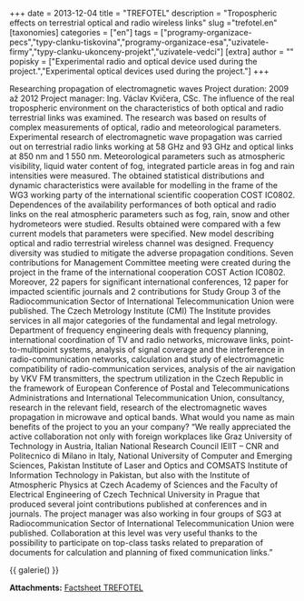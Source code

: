 +++
date = 2013-12-04
title = "TREFOTEL"
description = "Tropospheric effects on terrestrial optical and radio wireless links"
slug ="trefotel.en"
[taxonomies]
categories = ["en"]
tags = ["programy-organizace-pecs","typy-clanku-tiskovina","programy-organizace-esa","uzivatele-firmy","typy-clanku-ukonceny-projekt","uzivatele-vedci"]
[extra]
author = ""
popisky = ["Experimental radio and optical device used during the project.","Experimental optical devices used during the project."]
+++

Researching propagation of electromagnetic waves Project duration: 2009 až 2012 Project manager: Ing. Václav Kvičera, CSc. The influence of the real tropospheric environment on the characteristics of both optical and radio terrestrial links was examined. The research was based on results of complex measurements of optical, radio and meteorological parameters. Experimental research of electromagnetic wave propagation was carried out on terrestrial radio links working at 58 GHz and 93 GHz and optical links at 850 nm and 1 550 nm. Meteorological parameters such as atmospheric visibility, liquid water content of fog, integrated particle areas in fog and rain intensities were measured. The obtained statistical distributions and dynamic characteristics were available for modelling in the frame of the WG3 working party of the international scientific cooperation COST IC0802. Dependences of the availability performances of both optical and radio links on the real atmospheric parameters such as fog, rain, snow and other hydrometeors were studied. Results obtained were compared with a few current models that parameters were specified. New model describing optical and radio terrestrial wireless channel was designed. Frequency diversity was studied to mitigate the adverse propagation conditions. Seven contributions for Management Committee meeting were created during the project in the frame of the international cooperation COST Action IC0802. Moreover, 22 papers for significant international conferences, 12 paper for impacted scientific journals and 2 contributions for Study Group 3 of the Radiocommunication Sector of International Telecommunication Union were published. The Czech Metrology Institute (CMI) The Institute provides services in all major categories of the fundamental and legal metrology. Department of frequency engineering deals with frequency planning, international coordination of TV and radio networks, microwave links, point-to-multipoint systems, analysis of signal coverage and the interference in radio-communication networks, calculation and study of electromagnetic compatibility of radio-communication services, analysis of the air navigation by VKV FM transmitters, the spectrum utilization in the Czech Republic in the framework of European Conference of Postal and Telecommunications Administrations and International Telecommunication Union, consultancy, research in the relevant field, research of the electromagnetic waves propagation in microwave and optical bands. What would you name as main benefits of the project to you an your company? “We really appreciated the active collaboration not only with foreign workplaces like Graz University of Technology in Austria, Italian National Research Council IEIIT – CNR and Politecnico di Milano in Italy, National University of Computer and Emerging Sciences, Pakistan Institute of Laser and Optics and COMSATS Institute of Information Technology in Pakistan, but also with the Institute of Atmospheric Physics at Czech Academy of Sciences and the Faculty of Electrical Engineering of Czech Technical University in Prague that produced several joint contributions published at conferences and in journals. The project manager was also working in four groups of SG3 at Radiocommunication Sector of International Telecommunication Union were published. Collaboration at this level was very useful thanks to the possibility to participate on top-class tasks related to preparation of documents for calculation and planning of fixed communication links.”

{{ galerie() }}

**Attachments:**
[Factsheet TREFOTEL]

[Factsheet TREFOTEL]: cso_factsheets-trefotel-web.pdf
